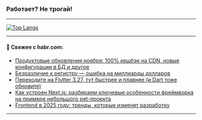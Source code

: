 ### Работает? Не трогай!

---
<!--
#### 🛠️ Technical stack:

![Java](https://img.shields.io/badge/Java-informational?logo=Oracle&style=flat&logoColor=white&color=FF4500)
![Kotlin](https://img.shields.io/badge/Kotlin-informational?logo=Kotlin&style=flat&logoColor=white&color=774D97)
![TS](https://img.shields.io/badge/TypeScript-informational?logo=typeScript&style=flat&logoColor=black&color=017acc)
![Python](https://img.shields.io/badge/Python-informational?logo=Python&style=flat&logoColor=black&color=ffdd54) <br>
![Spring](https://img.shields.io/badge/Spring-informational?logo=Spring&style=flat&logoColor=white&color=6DB33F) 
![SpringBoot](https://img.shields.io/badge/SpringBoot-informational?logo=SpringBoot&style=flat&logoColor=white&color=6DB33F)
![Nest](https://img.shields.io/badge/NestJS-informational?logo=NestJS&style=flat&logoColor=white&color=E0234E) 
![NodeJS](https://img.shields.io/badge/NodeJS-informational?logo=node.js&style=flat&logoColor=white&color=70A760)<br>
![PostgreSQL](https://img.shields.io/badge/PostgreSQL-informational?logo=PostgreSQL&style=flat&logoColor=white&color=DAA520)
![MongoDB](https://img.shields.io/badge/MongoDB-informational?logo=MongoDB&style=flat&logoColor=white&color=870000)
![Apache](https://img.shields.io/badge/Apache-informational?logo=apache&style=flat&logoColor=white&color=f74e28)

___ 
-->

<!--- #### 🛠️ : --->

[![Top Langs](https://github-readme-stats-82jvfl3w3-advtsettinggmailcoms-projects.vercel.app/api/top-langs/?username=zloylis&langs_count=10&hide_title=true&title_color=e6edf3&size_weight=0.5&count_weight=0.5&layout=compact&hide_progress=true&hide_border=true&theme=dracula)](https://github.com/zloylis)

<!---


####  :octocat:&nbsp;&nbsp; Статистика:

![GitHub stats](https://github-readme-stats-u2qms2cxw-advtsettinggmailcoms-projects.vercel.app/api?username=zloylis&show_icons=true&hide_border=true&theme=dracula&title_color=e6edf3&include_all_commits=true&count_private=true&hide_rank=false&hide_title=true&rank_icon=github)
-->
---

#### 💬 Свежее с habr.com:

<!-- BLOG-POST-LIST:START -->
- [Продуктовые обновления ноября: 100% кешбэк на CDN, новые конфигурации в БД и другое](https://habr.com/ru/companies/selectel/articles/866306/?utm_source=habrahabr&utm_medium=rss&utm_campaign=866306)
- [Безразличие к регистру — ошибка на миллиарды долларов](https://habr.com/ru/articles/862662/?utm_source=habrahabr&utm_medium=rss&utm_campaign=862662)
- [Переходите на Flutter 3.27, тут быстрее и плавнее &lpar;и Dart тоже обновите&rpar;](https://habr.com/ru/companies/friflex/articles/866316/?utm_source=habrahabr&utm_medium=rss&utm_campaign=866316)
- [Как устроен Next.js: разбираем ключевые особенности фреймворка на примере небольшого pet-проекта](https://habr.com/ru/companies/ibs/articles/865448/?utm_source=habrahabr&utm_medium=rss&utm_campaign=865448)
- [Frontend в 2025 году: тренды, которые изменят разработку](https://habr.com/ru/companies/usetech/articles/866268/?utm_source=habrahabr&utm_medium=rss&utm_campaign=866268)
<!-- BLOG-POST-LIST:END -->

---
